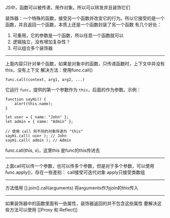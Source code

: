 JS中，函数可以被传递，用作对象。所以可以转发并且装饰它们

装饰器：一个特殊的函数，接受另一个函数并改变它的行为。所以它接受的是一个函数，并且返回一个函数，本质上还是一个函数封装了另一个函数
有几个好处：
1. 可重用，它的参数是一个函数，所以任意一个函数就可以
2. 逻辑独立，没有增加复杂性？
3. 可以组合多个装饰器

---
上面内容只针对单个函数，如果是对象中的函数，只传递函数时，上下文中并没有this，没有上下文
解决方法：使用func.call()
```
func.call(context, arg1, arg2, ...)
```
它运行 `func`，提供的第一个参数作为 `this`，后面的作为参数。示例：
```
function sayHi() {
	alert(this.name);
}

let user = { name: "John" };
let admin = { name: "Admin" };

// 使用 call 将不同的对象传递为 "this"
sayHi.call( user ); // John
sayHi.call( admin ); // Admin
```
func.call(this, x)，这里this 是func的this传进去

---
上面call可以传一个参数，也可以传多个参数，但是对于多个参数，可以使用func.apply()，存在一些差别：
call接受可迭代对象
apply只接受类数组

---
方法借用
[].join().call(arguments)
将arguments作为join的this传入

---
如果装饰器中的函数里面有一些属性，装饰器返回的并不包含这些属性
要解决这些方法可以使用 [[Proxy 和 Reflect]]
